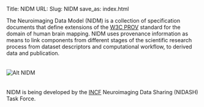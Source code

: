 Title: NIDM
URL:
Slug: NIDM
save_as: index.html

The Neuroimaging Data Model (NIDM) is a collection of specification documents that define extensions of the [W3C PROV](http://www.w3.org/TR/prov-primer/) standard for the domain of human brain mapping. NIDM uses provenance information as means to link components from different stages of the scientific research process from dataset descriptors and computational workflow, to derived data and publication.
</br>
</br>
</br>
![Alt NIDM](specs/img/nidm-layer-cake.png "NIDM Layer Cake")
</br>
</br>
</br>
NIDM is being developed by the [INCF](http://www.incf.org) Neuroimaging Data Sharing (NIDASH) Task Force.
